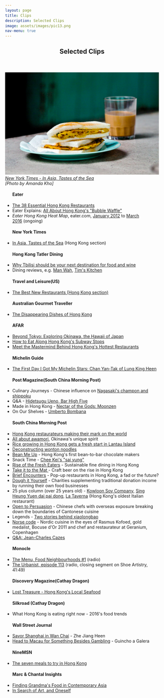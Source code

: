 ```yaml
---
layout: page
title: Clips
description: Selected Clips
image: assets/images/pic13.png
nav-menu: true
---
```


<!-- Main -->
<div id="main">

<!-- One -->
<section id="one">
	<div class="inner">
		<header class="major">
			<h2>Selected Clips</h2>
			</header>
		<p><span class="image fit"><img src="assets/images/pic13.png" alt="" /><i><a href="http://www.nytimes.com/interactive/2015/02/18/travel/In-Asia-Tastes-of-the-Sea.html?ref=travel" target="_blank">New York Times - In Asia, Tastes of the Sea</a><br />[Photo by Amanda Kho]</i></span>
<div class="row">
<div class="4u 12u$(medium)">
<ul class="alt">
<h4>Eater</h4>
<li><a href="http://www.eater.com/maps/best-hong-kong-restaurants" target="_blank">The 38 Essential Hong Kong Restaurants</a></li>
<li>Eater Explains:&nbsp;<a href="https://www.eater.com/2017/7/7/15928320/hong-kong-bubble-waffle-egglet-gai-daan-zai-ice-cream" target="_blank">All About Hong Kong's "Bubble Waffle"</a></li>
<li><i>Eater Hong Kong Heat Map</i>, eater.com,&nbsp;<a href="http://eater.com/archives/2012/01/09/the-eater-hong-kong-heat-map-where-to-eat-right-now.php" target="_blank">January 2012</a>&nbsp;to&nbsp;<a href="http://www.eater.com/maps/best-new-restaurants-hong-kong" target="_blank">March 2016</a>&nbsp;(ongoing)</li>
<h4>New York Times</h4>
<li><a href="http://www.nytimes.com/interactive/2015/02/18/travel/In-Asia-Tastes-of-the-Sea.html?ref=travel" target="_blank">In Asia, Tastes of the Sea</a>&nbsp;(Hong Kong section)</li>
<h4>Hong Kong Tatler Dining</h4>
<li><a href="http://hk.dining.asiatatler.com/features/why-tbilisi-should-be-your-next-destination-for-food-and-wine#slide-1" target="_blank">Why Tbilisi should be your next destination for food and wine</a></li>
<li>Dining reviews, e.g.&nbsp;<a href="http://hk.dining.asiatatler.com/restaurants/yee-tung-he42" target="_blank">Man Wah</a>,&nbsp;<a href="http://hk.dining.asiatatler.com/restaurants/tim-s-kitchen-elements" target="_blank">Tim's Kitchen</a></li>
<h4>Travel and Leisure(US)</h4>
<li><a href="http://www.travelandleisure.com/slideshows/tls-best-new-restaurants-2015-edition/7" target="_blank">The Best New Restaurants (Hong Kong section)</a></li>
<h4>Australian Gourmet Traveller</h4>
<li><a href="http://www.gourmettraveller.com.au/the-disappearing-dishes-of-hong-kong.htm" target="_blank">The Disappearing Dishes of Hong Kong</a></li>
</ul>
</div>
<div class="4u 12u$(medium)">
<ul class="alt">
<h4>AFAR</h4>
<li><a href="https://www.afar.com/magazine/beyond-tokyo-exploring-okinawa-the-hawaii-of-japan" target="_blank">Beyond Tokyo: Exploring Okinawa, the Hawaii of Japan</a></li>
<li><a href="http://www.afar.com/travel-tips/how-to-eat-along-hong-kongs-subway-stops" target="_blank">How to Eat Along Hong Kong's Subway Stops</a></li>
<li><a href="http://www.afar.com/magazine/meet-the-mastermind-behind-hong-kongs-hottest-restaurants" target="_blank">Meet the Mastermind Behind Hong Kong's Hottest Restaurants</a></li>
<h4>Michelin Guide</h4>
<li><a href="https://guide.michelin.sg/the-first-day-i-got-my-michelin-stars-chan-yan-tak-of-lung-king-heen" target="_blank">The First Day I Got My Michelin Stars: Chan Yan-Tak of Lung King Heen</a></li>
<h4>Post Magazine(South China Morning Post)</h4>
<li>Culinary Journeys - Chinese influence on <a href="http://www.scmp.com/magazines/post-magazine/food-drink/article/2005548/why-some-nagasakis-iconic-dishes-have-chinese" target="_blank">Nagasaki's champon and shippoku</a></li>
<li>Q&amp;A - <a href="http://www.scmp.com/magazines/post-magazine/food-drink/article/2019321/why-legendary-tokyo-bars-mixologist-owner-doesnt" target="_blank">Hidetsugu Ueno, Bar High Five</a></li>
<li>Made in Hong Kong - <a href="http://www.scmp.com/magazines/post-magazine/food-drink/article/1989745/husband-and-wife-behind-hong-kong-craft-beer" target="_blank">Nectar of the Gods: Moonzen</a></li>
<li>On Our Shelves - <a href="http://www.scmp.com/magazines/post-magazine/food-drink/article/2088930/we-take-peek-inside-top-hong-kong-italian-chef" target="_blank">Umberto Bombana</a></li>
<h4>South China Morning Post</h4>
<li><a href="http://www.scmp.com/lifestyle/food-drink/article/2005518/hong-kong-chefs-and-food-impresarios-making-their-mark-globally" target="_blank">Hong Kong restaurateurs making their mark on the world</a></li>
<li><a href="http://www.scmp.com/lifestyle/food-drink/article/1982642/hong-kong-drinkers-get-ready-awamori-invasion-okinawa" target="_blank">All about awamori</a>, Okinawa's unique spirit</li>
<li><a href="http://www.scmp.com/lifestyle/food-drink/article/1967913/rice-growing-hong-kong-gets-fresh-start-lantau-island" target="_blank">Rice growing in Hong Kong gets a fresh start in Lantau Island</a></li>
<li><a href="http://multimedia.scmp.com/wonton-noodles/" target="_blank">Deconstructing wonton noodles</a>&nbsp;</li>
<li><a href="http://www.scmp.com/lifestyle/food-drink/article/1863217/two-sisters-open-hong-kongs-first-bean-bar-chocolate-factory" target="_blank">Bean Me Up</a>&nbsp;- Hong Kong's first bean-to-bar chocolate makers</li>
<li>Snack Time -&nbsp;<a href="http://www.scmp.com/magazines/48-hours/article/1809090/get-miniature-bowl-wonton-noodles-chee-kei" target="_blank">Chee Kei's "sai yung"</a></li>
<li><a href="http://www.scmp.com/magazines/48hrs/article/1483697/hong-kong-restaurants-turning-toward-sustainable-organic-fare" target="_blank">Rise of the Fresh Eaters</a>&nbsp;- Sustainable fine dining in Hong Kong</li>
<li><a href="http://www.scmp.com/magazines/48hrs/article/1334610/take-it-mat" target="_blank">Take it to the Mat&nbsp;</a>- Craft beer on the rise in Hong Kong</li>
<li><a href="http://www.scmp.com/magazines/48hrs/article/1250599/pop-restaurants-brief-history" target="_blank">Brief Encounters</a>&nbsp;- Pop-up restaurants in Hong Kong, a fad or the future?</li>
<li><a href="http://www.scmp.com/magazines/48hrs/article/1226664/dough-it-yourself" target="_blank">Dough it Yourself</a>&nbsp;- Charities supplementing traditional donation income by running their own food businesses</li>
<li>25 plus column (over 25 years old) -&nbsp;<a href="http://www.scmp.com/magazines/48hrs/article/1213189/sauce-code" target="_blank">Kowloon Soy Company</a>,&nbsp;<a href="http://www.scmp.com/magazines/48hrs/article/1223888/dai-pai-dongs-history-rich-its-tomato-broth" target="_blank">Sing Heung Yuen dai pai dong</a>, <a href="http://www.scmp.com/magazines/48hrs/article/1324507/la-taverna-hong-kongs-oldest-italian-restaurant-has-kept-its-rustic" target="_blank">La Taverna</a> (Hong Kong's oldest Italian restaurant)</li>
<li><a href="http://www.scmp.com/lifestyle/food-wine/article/1103718/feast-meets-west-hong-kong">Open to Persuasion</a>&nbsp;- Chinese chefs with overseas exposure breaking down the boundaries of Cantonese cuisine</li>
<li>Legends - <a href="http://www.scmp.com/lifestyle/food-wine/article/1129426/legends-two-stories-behind-xiaolongbao#comments" target="_blank">Two stories behind xiaolongbao</a></li>
<li><a href="https://docs.google.com/open?id=0B56_9hXpqnobUDVsdGlTa0M5YXM" target="_blank">Norse code</a>&nbsp;- Nordic cuisine in the eyes of Rasmus Kofoed, gold medalist, Bocuse d'Or 2011 and chef and restaurateur at Geranium, Copenhagen&nbsp;</li>
<li><a href="http://www.scmp.com/article/996536/jean-charles-cazes" target="_blank">Q&amp;A: Jean-Charles Cazes</a></li>
</ul>
</div>
<div class ="4u 12u$(medium)">
<ul class="alt">
<h4>Monocle</h4>
<li><a href="https://monocle.com/radio/shows/the-menu/food-neighbourhoods-1/" target="_blank">The Menu, Food Neighbourhoods #1</a>&nbsp;(radio)</li>
<li><a href="http://monocle.com/radio/shows/the-urbanist/113/" target="_blank">The Urbanist, episode 113</a> (radio, closing segment on Shoe Artistry, 41:49)</li>
</ul>
</div>
<div class="4u 12u$(medium)">
<ul class="alt">
<h4>Discovery Magazine(Cathay Dragon)</h4>
<li><a href="http://discovery.cathaypacific.com/hong-kongish-lost-treasures/" target="_blank">Lost Treasure - Hong Kong's Local Seafood</a></li>
<h4>Silkroad (Cathay Dragon)</h4>
<li>What Hong Kong is eating right now - 2016's food trends</li>
<h4>Wall Street Journal</h4>
<li><a href="http://blogs.wsj.com/scene/2012/07/05/savoring-shanghai-in-wan-chai/"  target="_blank">Savor Shanghai in Wan Chai</a>&nbsp;- Zhe Jiang Heen</li>
<li><a href="http://blogs.wsj.com/scene/2012/06/13/head-to-macau-for-something-besides-gambling/"  target="_blank">Head to Macau for Something Besides Gambling</a>&nbsp;- Guincho a Galera</li>
<h4>NineMSN</h4>
<li><a href="http://elsewhere.nine.com.au/2016/04/01/14/31/hong-kong-seven-meals" target="_blank">The seven meals to try in Hong Kong</a></li>
<h4>Marc & Chantal Insights</h4>
<li><a href="http://www.marc-chantal.com/insights-post/finding-grandmas-food-in-contemporary-asia" target="_blank">Finding Grandma's Food in Contemporary Asia</a></li>
<li><a href="http://www.marc-chantal.com/insights-post/in-search-of-art" target="_blank">In Search of Art, and Oneself</a></li>
</ul>
</div>
</div>
		</p>
	</div>
</section>


</div>
